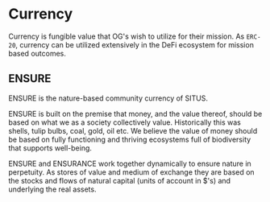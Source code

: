 # Currency

Currency is fungible value that OG's wish to utilize for their mission. As `ERC-20`, currency can be utilized extensively in the DeFi ecosystem for mission based outcomes.

## ENSURE

ENSURE is the nature-based community currency of SITUS.

ENSURE is built on the premise that money, and the value thereof, should be based on what we as a society collectively value. Historically this was shells, tulip bulbs, coal, gold, oil etc. We believe the value of money should be based on fully functioning and thriving ecosystems full of biodiversity that supports well-being.

ENSURE and ENSURANCE work together dynamically to ensure nature in perpetuity.  As stores of value and medium of exchange they are based on the stocks and flows of natural capital (units of account in $'s) and underlying the real assets.

